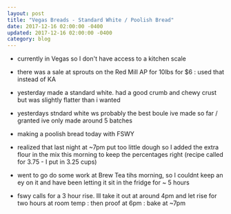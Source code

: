 ```yaml
---
layout: post
title: "Vegas Breads - Standard White / Poolish Bread"
date: 2017-12-16 02:00:00 -0400
updated: 2017-12-16 02:00:00 -0400
category: blog
---
```

- currently in Vegas so I don't have access to a kitchen scale 
- there was a sale at sprouts on the Red Mill AP for 10lbs for $6 : used that instead of KA 

- yesterday made a standard white. had a good crumb and chewy crust but was slightly flatter than i wanted 
- yesterdays stndard white ws probably the best boule ive made so far / granted ive only made around 5 batches 
- making a poolish bread today with FSWY
- realized that last night at ~7pm put too little dough so I added the extra flour in the mix this morning to keep the percentages right 
    (recipe called for 3.75 - I put in 3.25 cups)
- went to go do some work at Brew Tea tihs morning, so I couldnt keep an ey on it and have been letting it sit in the fridge for ~ 5 hours
- fswy calls for a 3 hour rise. Ill take it out at around 4pm and let rise for two hours at room temp : then proof at 6pm : bake at ~7pm 
